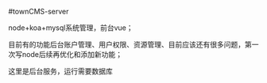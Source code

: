 #townCMS-server

node+koa+mysql系统管理，前台vue；

目前有的功能后台账户管理、用户权限、资源管理、目前应该还有很多问题，第一次写node后续再优化和添加新功能；

这里是后台服务，运行需要数据库
